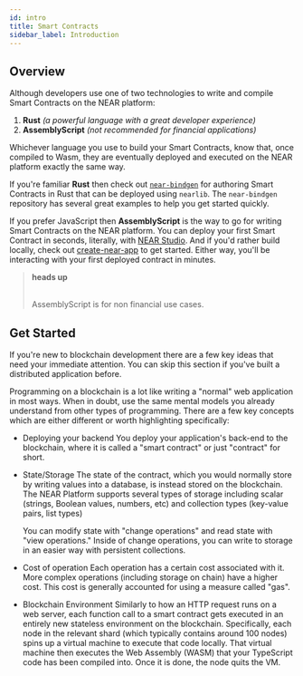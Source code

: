 ```yaml
---
id: intro
title: Smart Contracts
sidebar_label: Introduction
---
```


## Overview

Although developers use one of two technologies to write and compile Smart Contracts on the NEAR platform:

1. **Rust** *(a powerful language with a great developer experience)*
2. **AssemblyScript** *(not recommended for financial applications)*

Whichever language you use to build your Smart Contracts, know that, once compiled to Wasm, they are eventually deployed and executed on the NEAR platform exactly the same way.


If you're familiar **Rust** then check out <code>[near-bindgen](/docs/near-bindgen/near-bindgen)</code> for authoring Smart Contracts in Rust that can be deployed using `nearlib`.  The `near-bindgen` repository has several great examples to help you get started quickly.

If you prefer JavaScript then **AssemblyScript** is the way to go for writing Smart Contracts on the NEAR platform. You can deploy your first Smart Contract in seconds, literally, with [NEAR Studio](http://near.dev). And if you'd rather build locally, check out [create-near-app](https://github.com/nearprotocol/create-near-app) to get started.  Either way, you'll be interacting with your first deployed contract in minutes.


<blockquote class="warning">
<strong>heads up</strong><br><br>

AssemblyScript is for non financial use cases.

</blockquote>

## Get Started

If you're new to blockchain development there are a few key ideas that need your immediate attention.  You can skip this section if you've built a distributed application before.

Programming on a blockchain is a lot like writing a "normal" web application in most ways. When in doubt, use the same mental models you already understand from other types of programming. There are a few key concepts which are either different or worth highlighting specifically:

- Deploying your backend
  You deploy your application's back-end to the blockchain, where it is called a "smart contract" or just "contract" for short.

- State/Storage
  The state of the contract, which you would normally store by writing values into a database, is instead stored on the blockchain. The NEAR Platform supports several types of storage including scalar (strings, Boolean values, numbers, etc) and collection types (key-value pairs, list types)

  You can modify state with "change operations" and read state with "view operations." Inside of change operations, you can write to storage in an easier way with persistent collections.

- Cost of operation
  Each operation has a certain cost associated with it. More complex operations (including storage on chain) have a higher cost. This cost is generally accounted for using a measure called "gas".

- Blockchain Environment
  Similarly to how an HTTP request runs on a web server, each function call to a smart contract gets executed in an entirely new stateless environment on the blockchain. Specifically, each node in the relevant shard (which typically contains around 100 nodes) spins up a virtual machine to execute that code locally. That virtual machine then executes the Web Assembly (WASM) that your TypeScript code has been compiled into. Once it is done, the node quits the VM.
